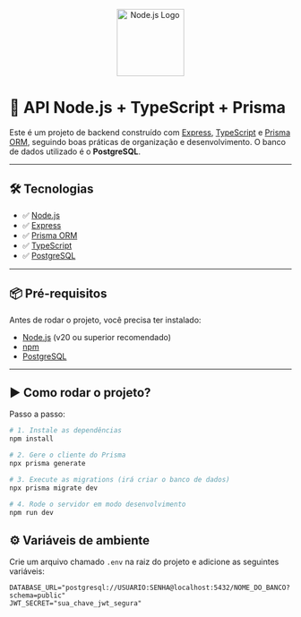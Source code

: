 <p align="center">
  <img src="https://nodejs.org/static/images/logo.svg" width="120" alt="Node.js Logo" />
</p>

# 🚀 API Node.js + TypeScript + Prisma

Este é um projeto de backend construído com [Express](https://expressjs.com/), [TypeScript](https://www.typescriptlang.org/) e [Prisma ORM](https://www.prisma.io/), seguindo boas práticas de organização e desenvolvimento. O banco de dados utilizado é o **PostgreSQL**.

---

## 🛠️ Tecnologias

- ✅ [Node.js](https://nodejs.org/)
- ✅ [Express](https://expressjs.com/)
- ✅ [Prisma ORM](https://www.prisma.io/)
- ✅ [TypeScript](https://www.typescriptlang.org/)
- ✅ [PostgreSQL](https://www.postgresql.org/)

---

## 📦 Pré-requisitos

Antes de rodar o projeto, você precisa ter instalado:

- [Node.js](https://nodejs.org/) (v20 ou superior recomendado)
- [npm](https://www.npmjs.com/)
- [PostgreSQL](https://www.postgresql.org/)

---

## ▶️ Como rodar o projeto?

Passo a passo:

```bash
# 1. Instale as dependências
npm install

# 2. Gere o cliente do Prisma
npx prisma generate

# 3. Execute as migrations (irá criar o banco de dados)
npx prisma migrate dev

# 4. Rode o servidor em modo desenvolvimento
npm run dev

```

## ⚙️ Variáveis de ambiente

Crie um arquivo chamado `.env` na raiz do projeto e adicione as seguintes variáveis:

```env
DATABASE_URL="postgresql://USUARIO:SENHA@localhost:5432/NOME_DO_BANCO?schema=public"
JWT_SECRET="sua_chave_jwt_segura"
